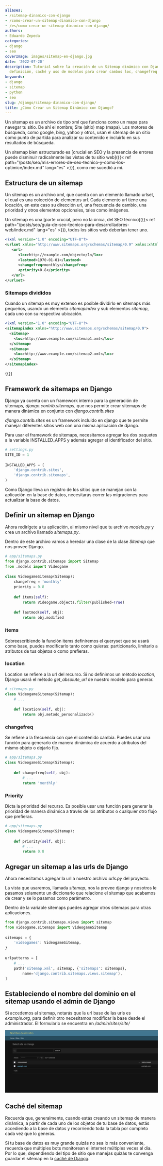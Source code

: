 ```yaml
---
aliases:
- /sitemap-dinamico-con-django
- /como-crear-un-sitemap-dinamico-con-django
- /es/como-crear-un-sitemap-dinamico-con-django/
authors:
- Eduardo Zepeda
categories:
- django
- seo
coverImage: images/sitemap-en-django.jpg
date: '2022-07-20'
description: Tutorial sobre la creación de un Sitemap dinámico con Django, su estructura,
  definición, caché y uso de modelos para crear cambos loc, changefreq y priority
keywords:
- django
- sitemap
- python
- seo
slug: /django/sitemap-dinamico-con-django/
title: ¿Cómo Crear un Sitemap Dinámico con Django?
---
```


Un sitemap es un archivo de tipo xml que funciona como un mapa para navegar tu sitio. De ahí el nombre; Site (sitio) map (mapa). Los motores de búsqueda, como google, bing, yahoo y otros, usan el sitemap de un sitio como punto de partida para analizar su contenido e incluirlo en sus resultados de búsqueda.

Un sitemap bien estructurado es [crucial en SEO y la presencia de errores puede disminuir radicalmente las vistas de tu sitio web]({{< ref path="/posts/seo/mis-errores-de-seo-tecnico-y-como-los-optimice/index.md" lang="es" >}}), como me sucedió a mi.

## Estructura de un sitemap

Un sitemap es un archivo xml, que cuenta con un elemento llamado urlset, el cual es una colección de elementos url. Cada elemento url tiene una locación, en este caso su dirección url, una frecuencia de cambio, una prioridad y otros elementos opcionales, tales como imágenes.

Un sitemap es una [parte crucial, pero no la única, del SEO técnico]({{< ref path="/posts/seo/guia-de-seo-tecnico-para-desarrolladores-web/index.md" lang="es" >}}), todos los sitios web deberían tener uno.

```xml
<?xml version="1.0" encoding="UTF-8"?>
<urlset xmlns="http://www.sitemaps.org/schemas/sitemap/0.9" xmlns:xhtml="http://www.w3.org/1999/xhtml">
   <url>
      <loc>http://example.com/objecto/1</loc>
      <lastmod>1970-01-01</lastmod>
      <changefreq>monthly</changefreq>
      <priority>0.8</priority>
   </url>
</urlset>
```

### Sitemaps divididos

Cuando un sitemap es muy extenso es posible dividirlo en sitemaps más pequeños, usando un elemento *sitemapindex* y sub elementos *sitemap*, cada uno con su respectiva ubicación.

```xml
<?xml version="1.0" encoding="UTF-8"?>
<sitemapindex xmlns="http://www.sitemaps.org/schemas/sitemap/0.9">
  <sitemap>
    <loc>http://www.example.com/sitemap1.xml</loc>
  </sitemap>
  <sitemap>
    <loc>http://www.example.com/sitemap2.xml</loc>
  </sitemap>
</sitemapindex>
```

{{<ad>}}

## Framework de sitemaps en Django

Django ya cuenta con un framework interno para la generación de sitemaps, *django.contrib.sitemaps*, que nos permite crear sitemaps de manera dinámica en conjunto con *django.contrib.sites*

*django.contrib.sites* es un framework incluido en django que te permite manejar diferentes sitios web con una misma aplicación de django. 

Para usar el framework de sitemaps, necesitamos agregar los dos paquetes a la variable INSTALLED_APPS y además agregar el identificador del sitio.

```python
# settings.py
SITE_ID = 1

INSTALLED_APPS = (
    'django.contrib.sites',
    'django.contrib.sitemaps',
)
```

Como Django lleva un registro de los sitios que se manejan con la aplicación en la base de datos, necesitarás correr las migraciones para actualizar la base de datos.

## Definir un sitemap en Django

Ahora redirígete a tu aplicación, al mismo nivel que tu archivo *models.py* y crea un archivo llamado *sitemaps.py*.

Dentro de este archivo vamos a heredar una clase de la clase *Sitemap* que nos provee Django.

```python
# app/sitemaps.py
from django.contrib.sitemaps import Sitemap
from .models import Videogame

class VideogameSitemap(Sitemap):
    changefreq = 'monthly'
    priority = 0.8

    def items(self):
        return Videogame.objects.filter(published=True)

    def lastmod(self, obj):
        return obj.modified

```

### items

Sobreescribiendo la función items definiremos el queryset que se usará como base, puedes modificarlo tanto como quieras: particionarlo, limitarlo a atributos de tus objetos o como prefieras.

### location

Location se refiere a la url del recurso. Si no definimos un método *location*, Django usará el método *get_absolute_url* de nuestro modelo para generar.

```python
# sitemaps.py
class VideogameSitemap(Sitemap):
    # ...

    def location(self, obj):
        return obj.metodo_personalizado()

```

### changefreq

Se refiere a la frecuencia con que el contenido cambia. Puedes usar una función para generarlo de manera dinámica de acuerdo a atributos del mismo objeto o dejarlo fijo.

```python
# app/sitemaps.py
class VideogameSitemap(Sitemap):
    
    def changefreq(self, obj):
        # ...
        return 'monthly'

```

### Priority

Dicta la prioridad del recurso. Es posible usar una función para generar la prioridad de manera dinámica a través de los atributos o cualquier otro flujo que prefieras.

```python
# app/sitemaps.py
class VideogameSitemap(Sitemap):

    def priority(self, obj):
        # ...
        return 0.8
```

## Agregar un sitemap a las urls de Django

Ahora necesitamos agregar la url a nuestro archivo *urls.py* del proyecto. 

La vista que usaremos, llamada *sitemap*, nos la provee django y nosotros le pasamos solamente un diccionario que relacione el sitemap que acabamos de crear y se lo pasamos como parámetro.

Dentro de la variable sitemaps puedes agregar otros sitemaps para otras aplicaciones.

```python
from django.contrib.sitemaps.views import sitemap
from videogame.sitemaps import VideogameSitemap

sitemaps = {
    'videogames': VideogameSitemap,
}

urlpatterns = [
    # ...
    path('sitemap.xml', sitemap, {'sitemaps': sitemaps},
        name='django.contrib.sitemaps.views.sitemap'),
]
```

## Estableciendo el nombre del dominio en el sitemap usando el admin de Django

Si accedemos al sitemap, notarás que la url base de las urls es *example.org*, para definir otro necesitamos modificar la base desde el administrador. El formulario se encuentra en */admin/sites/site/*

![Agregar un dominio al sitemap de Django](images/Django-sitio-sitemap.png "Modifica el dominio por defecto del sitemap en /admin/sites/site/")

## Caché del sitemap

Recuerda que, generalmente, cuando estás creando un sitemap de manera dinámica, a partir de cada uno de los objetos de tu base de datos, estás accediendo a la base de datos y recorriendo toda la tabla por completo cada vez que lo generas. 

Si tu base de datos es muy grande quizás no sea lo más conveniente, recuerda que múltiples bots monitorean el internet múltiples veces al día. Por lo que, dependiendo del tipo de sitio que manejas quizás te convenga guardar el sitemap en la [caché de Django](/es/django/cache-en-django-rest-framework-con-memcached/).